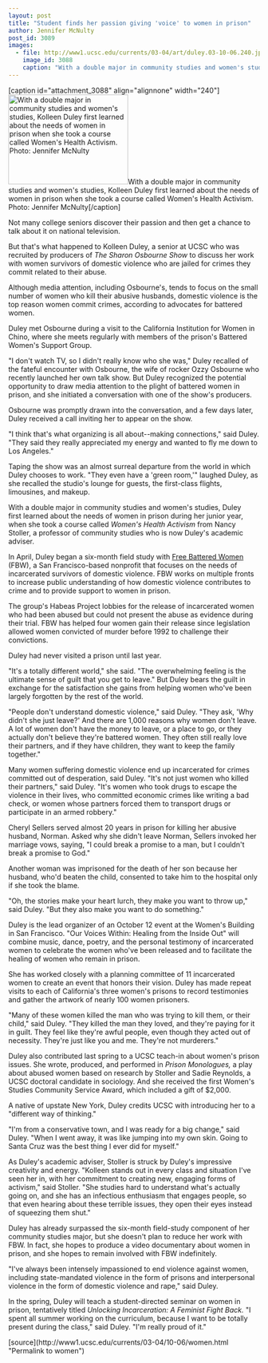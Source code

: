 ```yaml
---
layout: post
title: "Student finds her passion giving 'voice' to women in prison"
author: Jennifer McNulty
post_id: 3089
images:
  - file: http://www1.ucsc.edu/currents/03-04/art/duley.03-10-06.240.jpg
    image_id: 3088
    caption: "With a double major in community studies and women's studies, Kolleen Duley first learned about the needs of women in prison when she took a course called Women's Health Activism. Photo: Jennifer McNulty"
---
```


[caption id="attachment_3088" align="alignnone" width="240"]<a href="http://localhost/mysite/wp-content/uploads/2003/10/duley.03-10-06.240.jpg"><img class="size-full wp-image-3088" src="http://localhost/mysite/wp-content/uploads/2003/10/duley.03-10-06.240.jpg" alt="With a double major in community studies and women's studies, Kolleen Duley first learned about the needs of women in prison when she took a course called Women's Health Activism. Photo: Jennifer McNulty" width="240" height="180" /></a>With a double major in community studies and women's studies, Kolleen Duley first learned about the needs of women in prison when she took a course called Women's Health Activism. Photo: Jennifer McNulty[/caption]
<p>
  Not many college seniors discover their passion and then get a chance to talk about it on national television.<br>
</p>
<p>
  But that's what happened to Kolleen Duley, a senior at UCSC who was recruited by producers of <i>The Sharon Osbourne Show</i> to discuss her work with women survivors of domestic violence who are jailed for crimes they commit related to their abuse.
</p>
<p>
  Although media attention, including Osbourne's, tends to focus on the small number of women who kill their abusive husbands, domestic violence is the top reason women commit crimes, according to advocates for battered women.<br>
</p>
<p>
  Duley met Osbourne during a visit to the California Institution for Women in Chino, where she meets regularly with members of the prison's Battered Women's Support Group.<br>
</p>
<p>
  "I don't watch TV, so I didn't really know who she was," Duley recalled of the fateful encounter with Osbourne, the wife of rocker Ozzy Osbourne who recently launched her own talk show. But Duley recognized the potential opportunity to draw media attention to the plight of battered women in prison, and she initiated a conversation with one of the show's producers.
</p>
<p>
  Osbourne was promptly drawn into the conversation, and a few days later, Duley received a call inviting her to appear on the show.<br>
</p>
<p>
  "I think that's what organizing is all about--making connections," said Duley. "They said they really appreciated my energy and wanted to fly me down to Los Angeles."<br>
</p>
<p>
  Taping the show was an almost surreal departure from the world in which Duley chooses to work. "They even have a 'green room,'" laughed Duley, as she recalled the studio's lounge for guests, the first-class flights, limousines, and makeup.<br>
</p>
<p>
  With a double major in community studies and women's studies, Duley<br>
  first learned about the needs of women in prison during her junior year, when she took a course called <i>Women's Health Activism</i> from Nancy Stoller, a professor of community studies who is now Duley's academic adviser.<br>
</p>
<p>
  In April, Duley began a six-month field study with <a href="http://www.freebatteredwomen.org">Free Battered Women</a> (FBW), a San Francisco-based nonprofit that focuses on the needs of incarcerated survivors of domestic violence. FBW works on multiple fronts to increase public understanding of how domestic violence contributes to crime and to provide support to women in prison.
</p>
<p>
  The group's Habeas Project lobbies for the release of incarcerated women who had been abused but could not present the abuse as evidence during their trial. FBW has helped four women gain their release since legislation allowed women convicted of murder before 1992 to challenge their convictions.<br>
</p>
<p>
  Duley had never visited a prison until last year.<br>
</p>
<p>
  "It's a totally different world," she said. "The overwhelming feeling is the ultimate sense of guilt that you get to leave." But Duley bears the guilt in exchange for the satisfaction she gains from helping women who've been largely forgotten by the rest of the world.<br>
</p>
<p>
  "People don't understand domestic violence," said Duley. "They ask, 'Why didn't she just leave?' And there are 1,000 reasons why women don't leave. A lot of women don't have the money to leave, or a place to go, or they actually don't believe they're battered women. They often still really love their partners, and if they have children, they want to keep the family together."<br>
</p>
<p>
  Many women suffering domestic violence end up incarcerated for crimes committed out of desperation, said Duley. "It's not just women who killed their partners," said Duley. "It's women who took drugs to escape the violence in their lives, who committed economic crimes like writing a bad check, or women whose partners forced them to transport drugs or participate in an armed robbery."<br>
</p>
<p>
  Cheryl Sellers served almost 20 years in prison for killing her abusive husband, Norman. Asked why she didn't leave Norman, Sellers invoked her marriage vows, saying, "I could break a promise to a man, but I couldn't break a promise to God."<br>
</p>
<p>
  Another woman was imprisoned for the death of her son because her husband, who'd beaten the child, consented to take him to the hospital only if she took the blame.<br>
</p>
<p>
  "Oh, the stories make your heart lurch, they make you want to throw up," said Duley. "But they also make you want to do something."<br>
</p>
<p>
  Duley is the lead organizer of an October 12 event at the Women's Building in San Francisco. "Our Voices Within: Healing from the Inside Out" will combine music, dance, poetry, and the personal testimony of incarcerated women to celebrate the women who've been released and to facilitate the healing of women who remain in prison.<br>
</p>
<p>
  She has worked closely with a planning committee of 11 incarcerated women to create an event that honors their vision. Duley has made repeat visits to each of California's three women's prisons to record testimonies and gather the artwork of nearly 100 women prisoners.<br>
</p>
<p>
  "Many of these women killed the man who was trying to kill them, or their child," said Duley. "They killed the man they loved, and they're paying for it in guilt. They feel like they're awful people, even though they acted out of necessity. They're just like you and me. They're not murderers."<br>
</p>
<p>
  Duley also contributed last spring to a UCSC teach-in about women's prison issues. She wrote, produced, and performed in <i>Prison Monologues,</i> a play about abused women based on research by Stoller and Sadie Reynolds, a UCSC doctoral candidate in sociology. And she received the first Women's Studies Community Service Award, which included a gift of $2,000.<br>
</p>
<p>
  A native of upstate New York, Duley credits UCSC with introducing her to a "different way of thinking."<br>
</p>
<p>
  "I'm from a conservative town, and I was ready for a big change," said Duley. "When I went away, it was like jumping into my own skin. Going to Santa Cruz was the best thing I ever did for myself."<br>
</p>
<p>
  As Duley's academic adviser, Stoller is struck by Duley's impressive creativity and energy. "Kolleen stands out in every class and situation I've seen her in, with her commitment to creating new, engaging forms of activism," said Stoller. "She studies hard to understand what's actually going on, and she has an infectious enthusiasm that engages people, so that even hearing about these terrible issues, they open their eyes instead of squeezing them shut."<br>
</p>
<p>
  Duley has already surpassed the six-month field-study component of her community studies major, but she doesn't plan to reduce her work with FBW. In fact, she hopes to produce a video documentary about women in prison, and she hopes to remain involved with FBW indefinitely.<br>
</p>
<p>
  "I've always been intensely impassioned to end violence against women, including state-mandated violence in the form of prisons and interpersonal violence in the form of domestic violence and rape," said Duley.<br>
</p>
<p>
  In the spring, Duley will teach a student-directed seminar on women in prison, tentatively titled <i>Unlocking Incarceration: A Feminist Fight Back.</i> "I spent all summer working on the curriculum, because I want to be totally present during the class," said Duley. "I'm really proud of it."
</p>
[source](http://www1.ucsc.edu/currents/03-04/10-06/women.html "Permalink to women")
